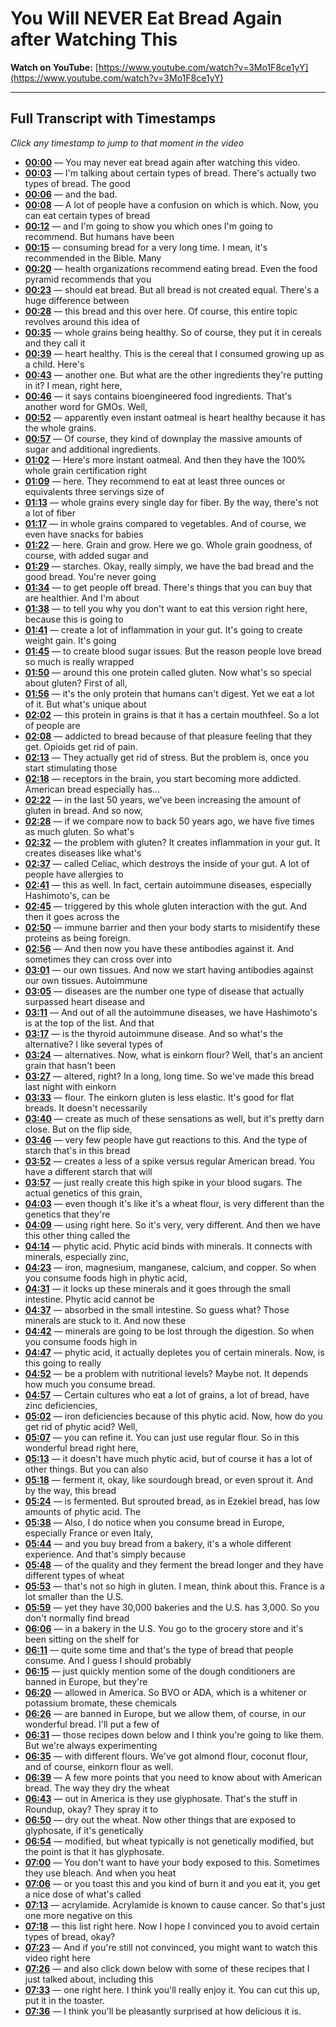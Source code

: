 # You Will NEVER Eat Bread Again after Watching This

**Watch on YouTube:** [https://www.youtube.com/watch?v=3Mo1F8ce1yY](https://www.youtube.com/watch?v=3Mo1F8ce1yY)

---

## Full Transcript with Timestamps

*Click any timestamp to jump to that moment in the video*

- **[00:00](https://www.youtube.com/watch?v=3Mo1F8ce1yY&t=0s)** — You may never eat bread again after watching this video.
- **[00:03](https://www.youtube.com/watch?v=3Mo1F8ce1yY&t=3s)** — I'm talking about certain types of bread. There's actually two types of bread. The good
- **[00:06](https://www.youtube.com/watch?v=3Mo1F8ce1yY&t=6s)** — and the bad.
- **[00:08](https://www.youtube.com/watch?v=3Mo1F8ce1yY&t=8s)** — A lot of people have a confusion on which is which. Now, you can eat certain types of bread
- **[00:12](https://www.youtube.com/watch?v=3Mo1F8ce1yY&t=12s)** — and I'm going to show you which ones I'm going to recommend. But humans have been
- **[00:15](https://www.youtube.com/watch?v=3Mo1F8ce1yY&t=15s)** — consuming bread for a very long time. I mean, it's recommended in the Bible. Many
- **[00:20](https://www.youtube.com/watch?v=3Mo1F8ce1yY&t=20s)** — health organizations recommend eating bread. Even the food pyramid recommends that you
- **[00:23](https://www.youtube.com/watch?v=3Mo1F8ce1yY&t=23s)** — should eat bread. But all bread is not created equal. There's a huge difference between
- **[00:28](https://www.youtube.com/watch?v=3Mo1F8ce1yY&t=28s)** — this bread and this over here. Of course, this entire topic revolves around this idea of
- **[00:35](https://www.youtube.com/watch?v=3Mo1F8ce1yY&t=35s)** — whole grains being healthy. So of course, they put it in cereals and they call it
- **[00:39](https://www.youtube.com/watch?v=3Mo1F8ce1yY&t=39s)** — heart healthy. This is the cereal that I consumed growing up as a child. Here's
- **[00:43](https://www.youtube.com/watch?v=3Mo1F8ce1yY&t=43s)** — another one. But what are the other ingredients they're putting in it? I mean, right here,
- **[00:46](https://www.youtube.com/watch?v=3Mo1F8ce1yY&t=46s)** — it says contains bioengineered food ingredients. That's another word for GMOs. Well,
- **[00:52](https://www.youtube.com/watch?v=3Mo1F8ce1yY&t=52s)** — apparently even instant oatmeal is heart healthy because it has the whole grains.
- **[00:57](https://www.youtube.com/watch?v=3Mo1F8ce1yY&t=57s)** — Of course, they kind of downplay the massive amounts of sugar and additional ingredients.
- **[01:02](https://www.youtube.com/watch?v=3Mo1F8ce1yY&t=62s)** — Here's more instant oatmeal. And then they have the 100% whole grain certification right
- **[01:09](https://www.youtube.com/watch?v=3Mo1F8ce1yY&t=69s)** — here. They recommend to eat at least three ounces or equivalents three servings size of
- **[01:13](https://www.youtube.com/watch?v=3Mo1F8ce1yY&t=73s)** — whole grains every single day for fiber. By the way, there's not a lot of fiber
- **[01:17](https://www.youtube.com/watch?v=3Mo1F8ce1yY&t=77s)** — in whole grains compared to vegetables. And of course, we even have snacks for babies
- **[01:22](https://www.youtube.com/watch?v=3Mo1F8ce1yY&t=82s)** — here. Grain and grow. Here we go. Whole grain goodness, of course, with added sugar and
- **[01:29](https://www.youtube.com/watch?v=3Mo1F8ce1yY&t=89s)** — starches. Okay, really simply, we have the bad bread and the good bread. You're never going
- **[01:34](https://www.youtube.com/watch?v=3Mo1F8ce1yY&t=94s)** — to get people off bread. There's things that you can buy that are healthier. And I'm about
- **[01:38](https://www.youtube.com/watch?v=3Mo1F8ce1yY&t=98s)** — to tell you why you don't want to eat this version right here, because this is going to
- **[01:41](https://www.youtube.com/watch?v=3Mo1F8ce1yY&t=101s)** — create a lot of inflammation in your gut. It's going to create weight gain. It's going
- **[01:45](https://www.youtube.com/watch?v=3Mo1F8ce1yY&t=105s)** — to create blood sugar issues. But the reason people love bread so much is really wrapped
- **[01:50](https://www.youtube.com/watch?v=3Mo1F8ce1yY&t=110s)** — around this one protein called gluten. Now what's so special about gluten? First of all,
- **[01:56](https://www.youtube.com/watch?v=3Mo1F8ce1yY&t=116s)** — it's the only protein that humans can't digest. Yet we eat a lot of it. But what's unique about
- **[02:02](https://www.youtube.com/watch?v=3Mo1F8ce1yY&t=122s)** — this protein in grains is that it has a certain mouthfeel. So a lot of people are
- **[02:08](https://www.youtube.com/watch?v=3Mo1F8ce1yY&t=128s)** — addicted to bread because of that pleasure feeling that they get. Opioids get rid of pain.
- **[02:13](https://www.youtube.com/watch?v=3Mo1F8ce1yY&t=133s)** — They actually get rid of stress. But the problem is, once you start stimulating those
- **[02:18](https://www.youtube.com/watch?v=3Mo1F8ce1yY&t=138s)** — receptors in the brain, you start becoming more addicted. American bread especially has...
- **[02:22](https://www.youtube.com/watch?v=3Mo1F8ce1yY&t=142s)** — in the last 50 years, we've been increasing the amount of gluten in bread. And so now,
- **[02:28](https://www.youtube.com/watch?v=3Mo1F8ce1yY&t=148s)** — if we compare now to back 50 years ago, we have five times as much gluten. So what's
- **[02:32](https://www.youtube.com/watch?v=3Mo1F8ce1yY&t=152s)** — the problem with gluten? It creates inflammation in your gut. It creates diseases like what's
- **[02:37](https://www.youtube.com/watch?v=3Mo1F8ce1yY&t=157s)** — called Celiac, which destroys the inside of your gut. A lot of people have allergies to
- **[02:41](https://www.youtube.com/watch?v=3Mo1F8ce1yY&t=161s)** — this as well. In fact, certain autoimmune diseases, especially Hashimoto's, can be
- **[02:45](https://www.youtube.com/watch?v=3Mo1F8ce1yY&t=165s)** — triggered by this whole gluten interaction with the gut. And then it goes across the
- **[02:50](https://www.youtube.com/watch?v=3Mo1F8ce1yY&t=170s)** — immune barrier and then your body starts to misidentify these proteins as being foreign.
- **[02:56](https://www.youtube.com/watch?v=3Mo1F8ce1yY&t=176s)** — And then now you have these antibodies against it. And sometimes they can cross over into
- **[03:01](https://www.youtube.com/watch?v=3Mo1F8ce1yY&t=181s)** — our own tissues. And now we start having antibodies against our own tissues. Autoimmune
- **[03:05](https://www.youtube.com/watch?v=3Mo1F8ce1yY&t=185s)** — diseases are the number one type of disease that actually surpassed heart disease and
- **[03:11](https://www.youtube.com/watch?v=3Mo1F8ce1yY&t=191s)** — And out of all the autoimmune diseases, we have Hashimoto's is at the top of the list. And that
- **[03:17](https://www.youtube.com/watch?v=3Mo1F8ce1yY&t=197s)** — is the thyroid autoimmune disease. And so what's the alternative? I like several types of
- **[03:24](https://www.youtube.com/watch?v=3Mo1F8ce1yY&t=204s)** — alternatives. Now, what is einkorn flour? Well, that's an ancient grain that hasn't been
- **[03:27](https://www.youtube.com/watch?v=3Mo1F8ce1yY&t=207s)** — altered, right? In a long, long time. So we've made this bread last night with einkorn
- **[03:33](https://www.youtube.com/watch?v=3Mo1F8ce1yY&t=213s)** — flour. The einkorn gluten is less elastic. It's good for flat breads. It doesn't necessarily
- **[03:40](https://www.youtube.com/watch?v=3Mo1F8ce1yY&t=220s)** — create as much of these sensations as well, but it's pretty darn close. But on the flip side,
- **[03:46](https://www.youtube.com/watch?v=3Mo1F8ce1yY&t=226s)** — very few people have gut reactions to this. And the type of starch that's in this bread
- **[03:52](https://www.youtube.com/watch?v=3Mo1F8ce1yY&t=232s)** — creates a less of a spike versus regular American bread. You have a different starch that will
- **[03:57](https://www.youtube.com/watch?v=3Mo1F8ce1yY&t=237s)** — just really create this high spike in your blood sugars. The actual genetics of this grain,
- **[04:03](https://www.youtube.com/watch?v=3Mo1F8ce1yY&t=243s)** — even though it's like it's a wheat flour, is very different than the genetics that they're
- **[04:09](https://www.youtube.com/watch?v=3Mo1F8ce1yY&t=249s)** — using right here. So it's very, very different. And then we have this other thing called the
- **[04:14](https://www.youtube.com/watch?v=3Mo1F8ce1yY&t=254s)** — phytic acid. Phytic acid binds with minerals. It connects with minerals, especially zinc,
- **[04:23](https://www.youtube.com/watch?v=3Mo1F8ce1yY&t=263s)** — iron, magnesium, manganese, calcium, and copper. So when you consume foods high in phytic acid,
- **[04:31](https://www.youtube.com/watch?v=3Mo1F8ce1yY&t=271s)** — it locks up these minerals and it goes through the small intestine. Phytic acid cannot be
- **[04:37](https://www.youtube.com/watch?v=3Mo1F8ce1yY&t=277s)** — absorbed in the small intestine. So guess what? Those minerals are stuck to it. And now these
- **[04:42](https://www.youtube.com/watch?v=3Mo1F8ce1yY&t=282s)** — minerals are going to be lost through the digestion. So when you consume foods high in
- **[04:47](https://www.youtube.com/watch?v=3Mo1F8ce1yY&t=287s)** — phytic acid, it actually depletes you of certain minerals. Now, is this going to really
- **[04:52](https://www.youtube.com/watch?v=3Mo1F8ce1yY&t=292s)** — be a problem with nutritional levels? Maybe not. It depends how much you consume bread.
- **[04:57](https://www.youtube.com/watch?v=3Mo1F8ce1yY&t=297s)** — Certain cultures who eat a lot of grains, a lot of bread, have zinc deficiencies,
- **[05:02](https://www.youtube.com/watch?v=3Mo1F8ce1yY&t=302s)** — iron deficiencies because of this phytic acid. Now, how do you get rid of phytic acid? Well,
- **[05:07](https://www.youtube.com/watch?v=3Mo1F8ce1yY&t=307s)** — you can refine it. You can just use regular flour. So in this wonderful bread right here,
- **[05:13](https://www.youtube.com/watch?v=3Mo1F8ce1yY&t=313s)** — it doesn't have much phytic acid, but of course it has a lot of other things. But you can also
- **[05:18](https://www.youtube.com/watch?v=3Mo1F8ce1yY&t=318s)** — ferment it, okay, like sourdough bread, or even sprout it. And by the way, this bread
- **[05:24](https://www.youtube.com/watch?v=3Mo1F8ce1yY&t=324s)** — is fermented. But sprouted bread, as in Ezekiel bread, has low amounts of phytic acid. The
- **[05:38](https://www.youtube.com/watch?v=3Mo1F8ce1yY&t=338s)** — Also, I do notice when you consume bread in Europe, especially France or even Italy,
- **[05:44](https://www.youtube.com/watch?v=3Mo1F8ce1yY&t=344s)** — and you buy bread from a bakery, it's a whole different experience. And that's simply because
- **[05:48](https://www.youtube.com/watch?v=3Mo1F8ce1yY&t=348s)** — of the quality and they ferment the bread longer and they have different types of wheat
- **[05:53](https://www.youtube.com/watch?v=3Mo1F8ce1yY&t=353s)** — that's not so high in gluten. I mean, think about this. France is a lot smaller than the U.S.
- **[05:59](https://www.youtube.com/watch?v=3Mo1F8ce1yY&t=359s)** — yet they have 30,000 bakeries and the U.S. has 3,000. So you don't normally find bread
- **[06:06](https://www.youtube.com/watch?v=3Mo1F8ce1yY&t=366s)** — in a bakery in the U.S. You go to the grocery store and it's been sitting on the shelf for
- **[06:11](https://www.youtube.com/watch?v=3Mo1F8ce1yY&t=371s)** — quite some time and that's the type of bread that people consume. And I guess I should probably
- **[06:15](https://www.youtube.com/watch?v=3Mo1F8ce1yY&t=375s)** — just quickly mention some of the dough conditioners are banned in Europe, but they're
- **[06:20](https://www.youtube.com/watch?v=3Mo1F8ce1yY&t=380s)** — allowed in America. So BVO or ADA, which is a whitener or potassium bromate, these chemicals
- **[06:26](https://www.youtube.com/watch?v=3Mo1F8ce1yY&t=386s)** — are banned in Europe, but we allow them, of course, in our wonderful bread. I'll put a few of
- **[06:31](https://www.youtube.com/watch?v=3Mo1F8ce1yY&t=391s)** — those recipes down below and I think you're going to like them. But we're always experimenting
- **[06:35](https://www.youtube.com/watch?v=3Mo1F8ce1yY&t=395s)** — with different flours. We've got almond flour, coconut flour, and of course, einkorn flour as well.
- **[06:39](https://www.youtube.com/watch?v=3Mo1F8ce1yY&t=399s)** — A few more points that you need to know about with American bread. The way they dry the wheat
- **[06:43](https://www.youtube.com/watch?v=3Mo1F8ce1yY&t=403s)** — out in America is they use glyphosate. That's the stuff in Roundup, okay? They spray it to
- **[06:50](https://www.youtube.com/watch?v=3Mo1F8ce1yY&t=410s)** — dry out the wheat. Now other things that are exposed to glyphosate, if it's genetically
- **[06:54](https://www.youtube.com/watch?v=3Mo1F8ce1yY&t=414s)** — modified, but wheat typically is not genetically modified, but the point is that it has glyphosate.
- **[07:00](https://www.youtube.com/watch?v=3Mo1F8ce1yY&t=420s)** — You don't want to have your body exposed to this. Sometimes they use bleach. And when you heat
- **[07:06](https://www.youtube.com/watch?v=3Mo1F8ce1yY&t=426s)** — or you toast this and you kind of burn it and you eat it, you get a nice dose of what's called
- **[07:13](https://www.youtube.com/watch?v=3Mo1F8ce1yY&t=433s)** — acrylamide. Acrylamide is known to cause cancer. So that's just one more negative on this
- **[07:18](https://www.youtube.com/watch?v=3Mo1F8ce1yY&t=438s)** — this list right here. Now I hope I convinced you to avoid certain types of bread, okay?
- **[07:23](https://www.youtube.com/watch?v=3Mo1F8ce1yY&t=443s)** — And if you're still not convinced, you might want to watch this video right here
- **[07:26](https://www.youtube.com/watch?v=3Mo1F8ce1yY&t=446s)** — and also click down below with some of these recipes that I just talked about, including this
- **[07:33](https://www.youtube.com/watch?v=3Mo1F8ce1yY&t=453s)** — one right here. I think you'll really enjoy it. You can cut this up, put it in the toaster.
- **[07:36](https://www.youtube.com/watch?v=3Mo1F8ce1yY&t=456s)** — I think you'll be pleasantly surprised at how delicious it is.
